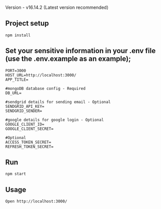 Version - v16.14.2 (Latest version recommended)

## Project setup
`````
npm install
`````

## Set your sensitive information in your .env file (use the .env.example as an example);
`````
PORT=3000
HOST_URL=http://localhost:3000/
APP_TITLE=

#mongoDB database config - Required
DB_URL=

#sendgrid details for sending email - Optional
SENDGRID_API_KEY=
SENDGRID_SENDER=

#google details for google login - Optional
GOOGLE_CLIENT_ID=
GOOGLE_CLIENT_SECRET=

#Optional
ACCESS_TOKEN_SECRET=
REFRESH_TOKEN_SECRET=
`````

## Run
`````
npm start
`````

## Usage
`````
Open http://localhost:3000/
`````